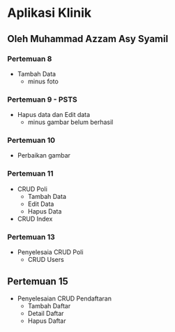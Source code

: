 # Aplikasi Klinik

## Oleh Muhammad Azzam Asy Syamil

### Pertemuan 8
* Tambah Data
    * minus foto

### Pertemuan 9 - PSTS
* Hapus data dan Edit data
    * minus gambar belum berhasil

### Pertemuan 10
* Perbaikan gambar
      
### Pertemuan 11
* CRUD Poli
    * Tambah Data
    * Edit Data
    * Hapus Data
* CRUD Index

### Pertemuan 13
* Penyelesaia CRUD Poli
    * CRUD Users

## Pertemuan 15
* Penyelesaian CRUD Pendaftaran
    * Tambah Daftar
    * Detail Daftar
    * Hapus Daftar